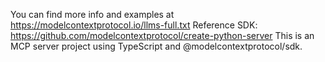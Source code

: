 <!-- Use this file to provide workspace-specific custom instructions to Copilot. For more details, visit https://code.visualstudio.com/docs/copilot/copilot-customization#_use-a-githubcopilotinstructionsmd-file -->

You can find more info and examples at https://modelcontextprotocol.io/llms-full.txt
Reference SDK: https://github.com/modelcontextprotocol/create-python-server
This is an MCP server project using TypeScript and @modelcontextprotocol/sdk.
